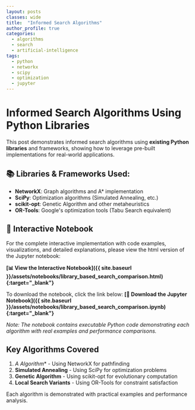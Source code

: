 ```yaml
---
layout: posts
classes: wide
title:  "Informed Search Algorithms"
author_profile: true
categories:
  - algorithms
  - search
  - artificial-intelligence
tags:
  - python
  - networkx
  - scipy
  - optimization
  - jupyter
---
```


# Informed Search Algorithms Using Python Libraries

This post demonstrates informed search algorithms using **existing Python libraries** and frameworks, showing how to leverage pre-built implementations for real-world applications.

## 📚 Libraries & Frameworks Used:
- **NetworkX**: Graph algorithms and A* implementation
- **SciPy**: Optimization algorithms (Simulated Annealing, etc.)  
- **scikit-opt**: Genetic Algorithm and other metaheuristics
- **OR-Tools**: Google's optimization tools (Tabu Search equivalent)

## 📓 Interactive Notebook

For the complete interactive implementation with code examples, visualizations, and detailed explanations, please view the html version of the Jupyter notebook:

**[📊 View the Interactive Notebook]({{ site.baseurl }}/assets/notebooks/library_based_search_comparison.html){:target="_blank"}**

To download the notebook, click the link below:
**[💾 Download the Jupyter Notebook]({{ site.baseurl }}/assets/notebooks/library_based_search_comparison.ipynb){:target="_blank"}**

*Note: The notebook contains executable Python code demonstrating each algorithm with real examples and performance comparisons.*

## Key Algorithms Covered

1. **A* Algorithm** - Using NetworkX for pathfinding
2. **Simulated Annealing** - Using SciPy for optimization problems
3. **Genetic Algorithm** - Using scikit-opt for evolutionary computation
4. **Local Search Variants** - Using OR-Tools for constraint satisfaction

Each algorithm is demonstrated with practical examples and performance analysis.